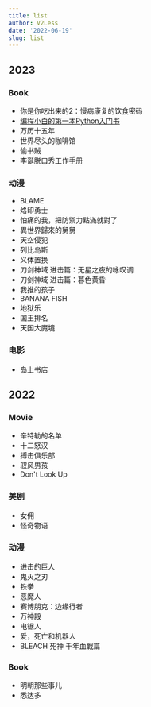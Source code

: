 ```yaml
---
title: list
author: V2Less
date: '2022-06-19'
slug: list
---
```

## 2023
### Book

- 你是你吃出来的2：慢病康复的饮食密码
- [编程小白的第一本Python入门书](https://github.com/yangzhenhe111/daolun/blob/master/%E7%BC%96%E7%A8%8B%E5%B0%8F%E7%99%BD%E7%9A%84%E7%AC%AC%E4%B8%80%E6%9C%AC%20Python%20%E5%85%A5%E9%97%A8%E4%B9%A6.pdf)
- 万历十五年
- 世界尽头的咖啡馆
- 偷书贼
- 李诞脱口秀工作手册

### 动漫

- BLAME
- 烙印勇士
- 怕痛的我，把防禦力點滿就對了
- 異世界歸來的舅舅
- 天空侵犯
- 列比乌斯
- 义体置换
- 刀剑神域 进击篇：无星之夜的咏叹调
- 刀剑神域 进击篇：暮色黄昏
- 我推的孩子
- BANANA FISH
- 地狱乐
- 国王排名
- 天国大魔境

### 电影
- 岛上书店

## 2022

### Movie

- 辛特勒的名单
- 十二怒汉
- 搏击俱乐部
- 驭风男孩
- Don't Look Up

### 美剧

- 女佣
- 怪奇物语

### 动漫

- 进击的巨人
- 鬼灭之刃
- 铁拳
- 恶魔人
- 赛博朋克：边缘行者
- 万神殿
- 电锯人
- 爱，死亡和机器人
- BLEACH 死神 千年血戰篇

### Book

- 明朝那些事儿
- 悉达多
